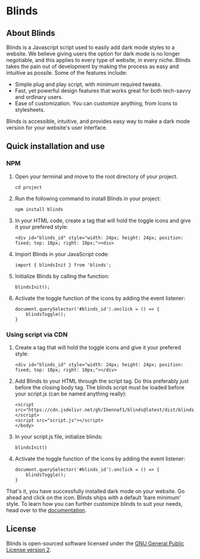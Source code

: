 # Blinds

## About Blinds

Blinds is a Javascript script used to easily add dark mode styles to a website. We believe giving users the option for dark mode is no longer negotiable, and this applies to every type of website, in every niche. Blinds takes the pain out of development by making the process as easy and intuitive as possile. Some of the features include:

- Simple plug and play script, with minimum required tweaks.
- Fast, yet powerful design features that works great for both tech-savvy and ordinary users.
- Ease of customization. You can customize anything, from Icons to stylesheets.

Blinds is accessible, intuitive, and provides easy way to make a dark mode version for your website's user interface.

## Quick installation and use

### NPM
1. Open your terminal and move to the root directory of your project.
    ```
    cd project
    ```

2. Run the following command to install Blinds in your project:
    ```
    npm install blinds
    ```

3. In your HTML code, create a tag that will hold the toggle icons and give it your prefered style:
    ```
    <div id="blinds_id" style="width: 24px; height: 24px; position: fixed; top: 10px; right: 10px;"><div>
    ```

4. Import Blinds in your JavaScript code:
    ```
    import { blindsInit } from 'blinds';
    ```

5. Initialize Blinds by calling the function:
    ```
    blindsInit();
    ```

6. Activate the toggle function of the icons by adding the event listener:

    ```
    document.querySelector('#blinds_id').onclick = () => {
        blindsToggle();
    }
    ```

### Using script via CDN
1. Create a tag that will hold the toggle icons and give it your prefered style:
    ```
    <div id="blinds_id" style="width: 24px; height: 24px; position: fixed; top: 10px; right: 10px;"></div>
    ```

2. Add Blinds to your HTML through the script tag. Do this preferably just before the closing body tag. The blinds script must be loaded before your script.js (can be named anything really):

    ```
    <script src="https://cdn.jsdelivr.net/gh/Ikennaf1/blinds@latest/dist/blinds.min.js"></script>
    <script src="script.js"></script>
    </body>    
    ```

3. In your script.js file, initialize blinds:
    ```
    blindsInit()
    ```

4. Activate the toggle function of the icons by adding the event listener:

    ```
    document.querySelector('#blinds_id').onclick = () => {
        blindsToggle();
    }
    ```

That's it, you have successfully installed dark mode on your website. Go ahead and click on the icon. Blinds ships with a default 'bare minimum' style. To learn how you can further customize blinds to suit your needs, head over to the [documentation](https://websitecomingsoon.dev).


## License

Blinds is open-sourced software licensed under the [GNU General Public License version 2](https://www.gnu.org/licenses/old-licenses/gpl-2.0.en.html).
